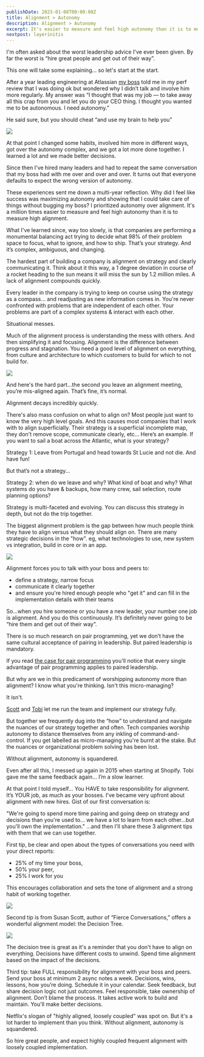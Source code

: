 ```yaml
---
publishDate: 2023-01-08T00:00:00Z
title: Alignment > Autonomy
description: Alignment > Autonomy
excerpt: It's easier to measure and feel high autonomy than it is to measure high alignment. But without alignment, autonomy is squandered.
nextpost: layerinitis
---
```


I'm often asked about the worst leadership advice I've ever been given. By far the worst is “hire great people and get out of their way”.

This one will take some explaining... so let's start at the start.

After a year leading engineering at Atlassian [my boss](https://twitter.com/scottfarkas) told me in my perf review that I was doing ok but wondered why I didn’t talk and involve him more regularly.
My answer was “I thought that was my job — to take away all this crap from you and let you do your CEO thing. I thought you wanted me to be autonomous. I need autonomy.”

He said sure, but you should cheat “and use my brain to help you”

![](/images/autonomy-alignment/align-depth.jpg)

At that point I changed some habits, involved him more in different ways, got over the autonomy complex, and we got a lot more done together. I learned a lot and we made better decisions.

Since then I've hired many leaders and had to repeat the same conversation that my boss had with me over and over and over. It turns out that everyone defaults to expect the wrong version of autonomy.

These experiences sent me down a multi-year reflection. Why did I feel like success was maximizing autonomy and showing that I could take care of things without bugging my boss? I prioritized autonomy over alignment. It's a million times easier to measure and feel high autonomy than it is to measure high alignment.

What I've learned since, way too slowly, is that companies are performing a monumental balancing act trying to decide what 98% of their problem space to focus, what to ignore, and how to ship. That’s your strategy. And it’s complex, ambiguous, and changing.

The hardest part of building a company is alignment on strategy and clearly communicating it. Think about it this way, a 1 degree deviation in course of a rocket heading to the sun means it will miss the sun by 1.2 million miles. A lack of alignment compounds quickly.

Every leader in the company is trying to keep on course using the strategy as a compass… and readjusting as new information comes in. You're never confronted with problems that are independent of each other. Your problems are part of a complex systems &amp; interact with each other.

Situational messes.

Much of the alignment process is understanding the mess with others. And then simplifying it and focusing. Alignment is the difference between progress and stagnation. You need a good level of alignment on everything, from culture and architecture to which customers to build for which to not build for.

![](/images/autonomy-alignment/diverging.jpg)

And here's the hard part...the second you leave an alignment meeting, you’re mis-aligned again. That’s fine, it’s normal.

Alignment decays incredibly quickly.

There's also mass confusion on what to align on? Most people just want to know the very high level goals. And this causes most companies that I work with to align superficially. Their strategy is a superficial incomplete map, they don't remove scope, communicate clearly, etc... Here’s an example. If you want to sail a boat across the Atlantic, what is your strategy?

Strategy 1: Leave from Portugal and head towards St Lucie and not die. And have fun!

But that’s not a strategy...

Strategy 2: when do we leave and why? What kind of boat and why? What systems do you have &amp; backups, how many crew, sail selection, route planning options?

Strategy is multi-faceted and evolving. You can discuss this strategy in depth, but not do the trip together.

The biggest alignment problem is the gap between how much people think they have to align versus what they should align on. There are many strategic decisions in the "how". eg, what technologies to use, new system vs integration, build in core or in an app.

![](/images/autonomy-alignment/align-depth.jpg)

Alignment forces you to talk with your boss and peers to:

- define a strategy, narrow focus
- communicate it clearly together
- and ensure you're hired enough people who "get it" and can fill in the implementation details with their teams

So...when you hire someone or you have a new leader, your number one job is alignment. And you do this continuously. It’s definitely never going to be “hire them and get out of their way”.

There is so much research on pair programming, yet we don’t have the same cultural acceptance of pairing in leadership. But paired leadership is mandatory.

If you read [the case for pair programming](https://www.researchgate.net/publication/27295641_The_Case_for_Collaborative_Programming) you'll notice that every single advantage of pair programming applies to paired leadership.

But why are we in this predicament of worshipping autonomy more than alignment? I know what you're thinking. Isn't this micro-managing?

It isn't.

[Scott](https://twitter.com/scottfarkas) and [Tobi](https://twitter.com/tobi) let me run the team and implement our strategy fully.

But together we frequently dug into the “how” to understand and navigate the nuances of our strategy together and often. Tech companies worship autonomy to distance themselves from any inkling of command-and-control. If you get labelled as micro-managing you're burnt at the stake. But the nuances or organizational problem solving has been lost.

Without alignment, autonomy is squandered.

Even after all this, I messed up again in 2015 when starting at Shopify. Tobi gave me the same feedback again… I’m a slow learner.

At that point I told myself... You HAVE to take responsibility for alignment. It’s YOUR job, as much as your bosses. I've became very upfront about alignment with new hires. Gist of our first conversation is:

"We're going to spend more time pairing and going deep on strategy and decisions than you're used to... we have a lot to learn from each other...but you'll own the implementation." ...and then I'll share these 3 alignment tips with them that we can use together.

First tip, be clear and open about the types of conversations you need with your direct reports:

- 25% of my time your boss,
- 50% your peer,
- 25% I work for you

This encourages collaboration and sets the tone of alignment and a strong habit of working together.

![](/images/autonomy-alignment/25-50-25.jpg)

Second tip is from Susan Scott, author of “Fierce Conversations,” offers a wonderful alignment model: the Decision Tree.

![](/images/autonomy-alignment/tree.jpg)

The decision tree is great as it's a reminder that you don't have to align on everything. Decisions have different costs to unwind. Spend time alignment based on the impact of the decisions.

Third tip: take FULL responsibility for alignment with your boss and peers. Send your boss at minimum 2 async notes a week. Decisions, wins, lessons, how you’re doing. Schedule it in your calendar. Seek feedback, but share decision logic not just outcomes. Feel responsible, take ownership of alignment. Don’t blame the process. It takes active work to build and maintain. You'll make better decisions.

Netflix's slogan of "highly aligned, loosely coupled" was spot on. But it's a lot harder to implement than you think. Without alignment, autonomy is squandered.

So hire great people, and expect highly coupled frequent alignment with loosely coupled implementation.
